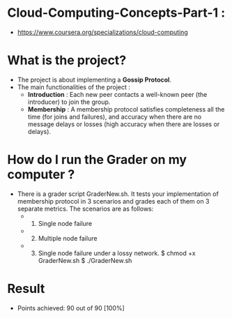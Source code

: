 # Cloud-Computing-Concepts-Part-1 : 
*	https://www.coursera.org/specializations/cloud-computing

# What is the project? 
*	The project is about implementing a **Gossip Protocol**.
*	The main functionalities of the project :
	* **Introduction** : 
	Each new peer contacts a well-known peer (the introducer) to join the group. 
	* **Membership** : 
	A membership protocol satisfies completeness all the time (for joins and failures), and accuracy when there are no message delays or losses (high accuracy when there are losses or delays). 
# How do I run the Grader on my computer ?
*	There is a grader script GraderNew.sh. It tests your implementation of membership protocol in 3 scenarios and grades each of them on 3 separate metrics. The scenarios are as follows:
	* 1. Single node failure
	* 2. Multiple node failure
	* 3. Single node failure under a lossy network.
	$ chmod +x GraderNew.sh
	$ ./GraderNew.sh
# Result
*	Points achieved: 90 out of 90 [100%]
	
